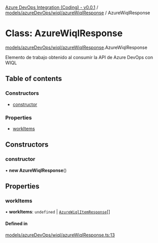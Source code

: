 [Azure DevOps Integration (Coding) - v0.0.1](../README.md) / [models/azureDevOps/wiql/azureWiqlResponse](../modules/models_azureDevOps_wiql_azureWiqlResponse.md) / AzureWiqlResponse

# Class: AzureWiqlResponse

[models/azureDevOps/wiql/azureWiqlResponse](../modules/models_azureDevOps_wiql_azureWiqlResponse.md).AzureWiqlResponse

Elemento de trabajo obtenido al consumir la API de Azure DevOps con WIQL

## Table of contents

### Constructors

- [constructor](models_azureDevOps_wiql_azureWiqlResponse.AzureWiqlResponse.md#constructor)

### Properties

- [workItems](models_azureDevOps_wiql_azureWiqlResponse.AzureWiqlResponse.md#workitems)

## Constructors

### constructor

• **new AzureWiqlResponse**()

## Properties

### workItems

• **workItems**: `undefined` \| [`AzureWiqlItemResponse`](models_azureDevOps_wiql_azureWiqlItemResponse.AzureWiqlItemResponse.md)[]

#### Defined in

[models/azureDevOps/wiql/azureWiqlResponse.ts:13](https://github.com/jeysgar1/azure-devops-api-kms/blob/9e6388c/src/models/azureDevOps/wiql/azureWiqlResponse.ts#L13)
